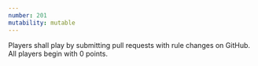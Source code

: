 ```yaml
---
number: 201
mutability: mutable
---
```


Players shall play by submitting pull requests with rule changes on GitHub. All players begin with 0 points.
